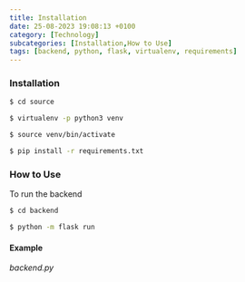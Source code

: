```yaml
---
title: Installation
date: 25-08-2023 19:08:13 +0100
category: [Technology]
subcategories: [Installation,How to Use]
tags: [backend, python, flask, virtualenv, requirements]
---
```


### Installation

```bash
$ cd source

$ virtualenv -p python3 venv

$ source venv/bin/activate

$ pip install -r requirements.txt
```

### How to Use
To run the backend
```bash
$ cd backend

$ python -m flask run
```

#### Example
*backend.py*
